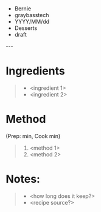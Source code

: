 # <heading>
- Bernie <user>
- graybasstech <twitter>
- YYYY/MM/dd
- Desserts <category>
- draft

<intro blurb>
---

Ingredients
===========
> * <ingredient 1>
> * <ingredient 2>

Method
======
(Prep: <time> min, Cook <time> min)

> 1. <method 1>
> 2. <method 2>

Notes:
======
> * <how long does it keep?>
> * <recipe source?>
